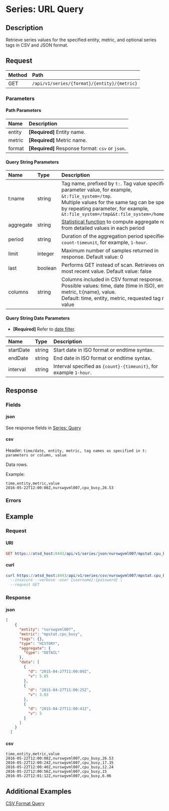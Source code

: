 # Series: URL Query

## Description

Retrieve series values for the specified entity, metric, and optional series tags in CSV and JSON format. 

## Request

| **Method** | **Path** |
|:---|:---|
| GET | `/api/v1/series/{format}/{entity}/{metric}` |

### Parameters 

#### Path Parameters

| **Name** | **Description** |
|:---|:---|
| entity | **[Required]** Entity name. |
| metric | **[Required]** Metric name. |
| format | **[Required]** Response format: `csv` or `json`. |

#### Query String Parameters

|**Name**|**Type**|**Description**|
|:---|:---|:---|
|t:name|string|Tag name, prefixed by `t:`. Tag value specified as parameter value, for example, `&t:file_system=/tmp`. <br>Multiple values for the same tag can be specified by repeating parameter, for example, `&t:file_system=/tmp&&t:file_system=/home/export`|
|aggregate|string|[Statistical function](/api/data/aggregation.md#statistics) to compute aggregate results from detailed values in each period|
|period|string|Duration of the aggregation period specified as `count-timeunit`, for example, `1-hour`.|
|limit|integer|Maximum number of samples returned in response. Default value: 0|
|last|boolean|Performs GET instead of scan. Retrieves only 1 most recent value. Default value: false|
|columns|string|Columns included in CSV format response. <br>Possible values: time, date (time in ISO), entity, metric, t:{name}, value. <br>Default: time, entity, metric, requested tag names, value

#### Query String Date Parameters

* **[Required]** Refer to [date filter](../filter-date.md).

|**Name**|**Type**|**Description**|
|:---|:---|:---|
| startDate | string | Start date in ISO format or endtime syntax. |
| endDate | string | End date in ISO format or endtime syntax. |
| interval | string | Interval specified as `{count}-{timeunit}`, for example `1-hour`. |

## Response

### Fields

#### json

See response fields in [Series: Query](query.md#response-fields)

#### csv

Header: `time/date, entity, metric, tag names as specified in t: parameters or column, value`

Data rows.

Example:

```ls
time,entity,metric,value
2016-05-22T12:00:08Z,nurswgvml007,cpu_busy,26.53
```

### Errors

## Example

### Request

#### URI

```elm
GET https://atsd_host:8443/api/v1/series/json/nurswgvml007/mpstat.cpu_busy?startDate=previous_hour&endDate=now&timeFormat=iso
```

#### curl

```elm
curl https://atsd_host:8443/api/v1/series/csv/nurswgvml007/mpstat.cpu_busy?startDate=previous_hour&endDate=now&timeFormat=iso \
  --insecure --verbose -user {username}:{password} \
  --request GET
```

### Response

#### json

```json
[
    {
      "entity": "nurswgvml007",
      "metric": "mpstat.cpu_busy",
      "tags": {},
      "type": "HISTORY",
      "aggregate": {
        "type": "DETAIL"
      },
      "data": [
        {
          "d": "2015-04-27T11:00:09Z",
          "v": 5.05
        },
        {
          "d": "2015-04-27T11:00:25Z",
          "v": 3.03
        },
        {
          "d": "2015-04-27T11:00:41Z",
          "v": 5
        }
      ]
    }
  ]
```

#### csv

```ls
time,entity,metric,value
2016-05-22T12:00:08Z,nurswgvml007,cpu_busy,26.53
2016-05-22T12:00:24Z,nurswgvml007,cpu_busy,17.35
2016-05-22T12:00:40Z,nurswgvml007,cpu_busy,12.24
2016-05-22T12:00:56Z,nurswgvml007,cpu_busy,15
2016-05-22T12:01:12Z,nurswgvml007,cpu_busy,6.06
```

## Additional Examples

[CSV Format Query](examples/url-query-csv-format.md)
